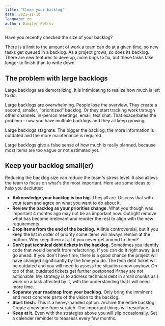 ```yaml
---
title: "Clean your backlog"
date: 2021-11-10
language: en
author: Dimiter Petrov
---
```


Have you recently checked the size of your backlog?

There is a limit to the amount of work a team can do at a given time, so new tasks get queued in a backlog. As a project grows, so does its backlog. There are new features to develop, more bugs to fix, but these tasks take longer to finish than to write down.

## The problem with large backlogs

Large backlogs are demoralizing. It is intimidating to realize how much is left to do.

Large backlogs are overwhelming. People lose the overview. They create a second, smaller, "prioritized" backlog. Or they start tracking work through other channels: in-person meetings, email, text chat. That exacerbates the problem - now you have multiple backlogs and they all keep growing.

Large backlogs stagnate. The bigger the backlog, the more information is outdated and the more maintenance is required.

Large backlogs give a false sense of how much is really planned, because most items are too vague or not estimated yet.

## Keep your backlog small(er)

Reducing the backlog size can reduce the team's stress level. It also allows the team to focus on what's the most important. Here are some ideas to help you declutter:

- **Acknowledge your backlog is too big.** They all are. Discuss that with your team and agree on what you want to do about it.
- **Review the backlog as your priorities change.** What you though was important 4 months ago may not be as important now. Outright remove what has become irrelevant and reorder the rest to align with the new requirements.
- **Drop items from the end of the backlog.** A little controversial, but if you keep the list in order of priority some items will always remain at the bottom. Why keep them at all if you never get around to them?
- **Don't put technical debt tickets in the backlog.** Sometimes you identify code that would benefit from refactoring. If you can do it right away, just go ahead. If you don't have time, there is a good chance the project will have changed significantly by the time you do. The tech debt ticket will be outdated and you will need to assess the situation anew anyhow. On top of that, outdated tickets get further postponed if they are not actionable. My strategy is to address technical debt in small chunks as I work on a task affected by it, with the understanding that I will need more time.
- **Separate your roadmap from your backlog.** Only bring the imminent and most concrete parts of the vision to the backlog.
- **Start fresh.** This is a heavy-handed option. Archive the entire backlog. Create a new one from scratch. The important things will resurface.
- **Keep at it.** Even with the strategies above you will slip occasionally. Set a calender reminder to reassess every few months.
